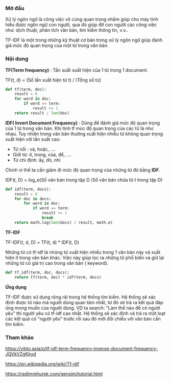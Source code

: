 ### Mở đầu
Xử lý ngôn ngữ là công việc vô cùng quan trọng nhằm giúp cho máy tính hiểu được ngôn ngữ con người, qua đó giúp đỡ con người các công việc như: dịch thuật, phân tích văn bản, tìm kiếm thông tin, v.v..

TF-IDF là một trong những kỹ thuật cơ bản trong xử lý ngôn ngữ giúp đánh giá mức độ quan trọng của một từ trong văn bản. 

###  Nội dung

**TF(Term frequency)** : Tần suất xuất hiện của 1 từ trong 1 document.

TF(t, d) = (Số lần xuất hiện từ t) / (Tổng số từ)

``` python
def tf(term, doc):
    result = 0
    for word in doc:
        if word == term:
            result += 1
    return result / len(doc)
```

**IDF( Invert Document Frequency)** : Dùng để đánh giá mức độ quan trọng của 1 từ trong văn bản. Khi tính tf múc độ quan trọng của các từ là như nhau. Tuy nhiên trong văn bản thường xuất hiện nhiều từ không quan trọng xuất hiện với tần suất cao:
+ Từ nối : và, hoặc, ....
+ Giới từ: ở, trong, của, để, ....
+ Từ chỉ định: ấy, đó, nhỉ

Chính vì thế ta cần giảm đi mức độ quan trọng của những từ đó bằng **IDF**.

IDF(t, D) = log_e(Số văn bản trong tập D /Số văn bản chứa từ t trong tập D)
``` python
def idf(term, docs):
    result = 0
    for doc in docs:
        for word in doc:
            if word == term:
                result += 1
                break
    return math.log(len(docs) / result, math.e)
```
**TF-IDF**

TF-IDF(t, d, D) = TF(t, d) * IDF(t, D)

Những từ có tf-idf là nhũng từ xuất hiện nhiều trong 1 văn bản này và xuất hiện ít trong văn bản khác. Việc này giúp lọc ra những từ phổ biến và giữ lại những từ có giá trị cao trong văn bản ( keyword).

``` python
def tf_idf(term, doc, docs):
    return tf(term, doc) * idf(term, docs)
```

**Ứng dụng**

TF-IDF được sử dụng rộng rãi trong hệ thống tìm kiếm. Hệ thống sẽ xác định được từ nào mà người dùng quan tâm nhất, từ đó sẽ trả ra kết quả đáp ứng mong muốn của người dùng. VD ta search: "Làm thế nào để có người yêu" thì người yêu có tf-idf cao nhất. Hệ thống sẽ xác định và trả ra một loạt các kết quả có "người yêu" trước rồi sau đó mới đối chiếu với văn bản cần tìm kiếm.

### Tham khảo 
https://viblo.asia/p/tf-idf-term-frequency-inverse-document-frequency-JQVkVZgKkyd

https://en.wikipedia.org/wiki/Tf–idf

https://radimrehurek.com/gensim/tutorial.html